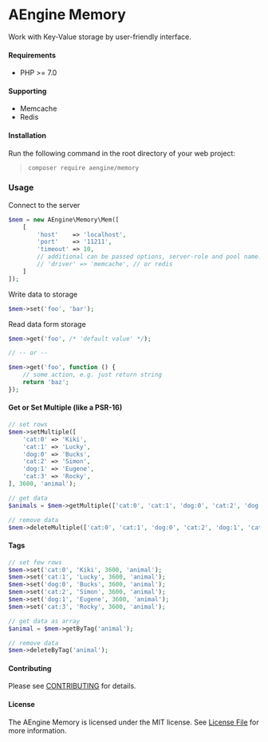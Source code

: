 AEngine Memory
====
Work with Key-Value storage by user-friendly interface.

#### Requirements
* PHP >= 7.0

#### Supporting
* Memcache
* Redis

#### Installation
Run the following command in the root directory of your web project:
  
> `composer require aengine/memory`

### Usage
Connect to the server  
```php
$mem = new AEngine\Memory\Mem([
    [
        'host'    => 'localhost',
        'port'    => '11211',
        'timeout' => 10,
        // additional can be passed options, server-role and pool name:
        // 'driver' => 'memcache', // or redis
    ]
]);
```

Write data to storage
```php
$mem->set('foo', 'bar');
```

Read data form storage
```php
$mem->get('foo', /* 'default value' */);

// -- or --

$mem->get('foo', function () {
    // some action, e.g. just return string
    return 'baz';
});
```

#### Get or Set Multiple (like a PSR-16)

```php
// set rows
$mem->setMultiple([
    'cat:0' => 'Kiki',
    'cat:1' => 'Lucky',
    'dog:0' => 'Bucks',
    'cat:2' => 'Simon',
    'dog:1' => 'Eugene',
    'cat:3' => 'Rocky',
], 3600, 'animal');

// get data
$animals = $mem->getMultiple(['cat:0', 'cat:1', 'dog:0', 'cat:2', 'dog:1', 'cat:3']);

// remove data
$mem->deleteMultiple(['cat:0', 'cat:1', 'dog:0', 'cat:2', 'dog:1', 'cat:3']);
```

#### Tags

```php
// set few rows
$mem->set('cat:0', 'Kiki', 3600, 'animal');
$mem->set('cat:1', 'Lucky', 3600, 'animal');
$mem->set('dog:0', 'Bucks', 3600, 'animal');
$mem->set('cat:2', 'Simon', 3600, 'animal');
$mem->set('dog:1', 'Eugene', 3600, 'animal');
$mem->set('cat:3', 'Rocky', 3600, 'animal');

// get data as array
$animal = $mem->getByTag('animal');

// remove data
$mem->deleteByTag('animal');
```

#### Contributing
Please see [CONTRIBUTING](CONTRIBUTING.md) for details.

#### License
The AEngine Memory is licensed under the MIT license. See [License File](LICENSE.md) for more information.
